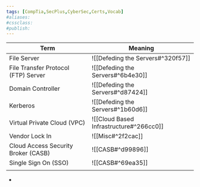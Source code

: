 ```yaml
---
tags: [CompTia,SecPlus,CyberSec,Certs,Vocab]
#aliases:
#cssclass:
#publish:
---
```


| Term                                | Meaning                                 |
| ----------------------------------- | --------------------------------------- |
| File Server                         | ![[Defeding the Servers#^320f57]]       |
| File Transfer Protocol (FTP) Server | ![[Defeding the Servers#^6b4e30]]       |
| Domain Controller                   | ![[Defeding the Servers#^d87424]]       |
| Kerberos                            | ![[Defeding the Servers#^1b60d6]]       |
| Virtual Private Cloud (VPC)         | ![[Cloud Based Infrastructure#^266cc0]] |
| Vendor Lock In                      | ![[Misc#^2f2cac]]                       |
| Cloud Access Security Broker (CASB) | ![[CASB#^d99896]]                       |
| Single Sign On (SSO)                | ![[CASB#^69ea35]]                       |
|                                     |                                         |

-